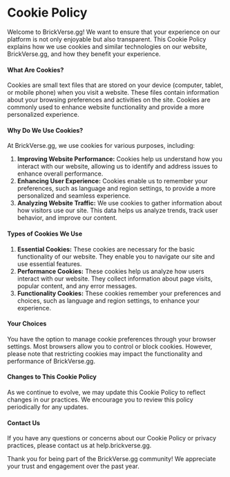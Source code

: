 # Cookie Policy

Welcome to BrickVerse.gg! We want to ensure that your experience on our platform is not only enjoyable but also transparent. This Cookie Policy explains how we use cookies and similar technologies on our website, BrickVerse.gg, and how they benefit your experience.

#### What Are Cookies?

Cookies are small text files that are stored on your device (computer, tablet, or mobile phone) when you visit a website. These files contain information about your browsing preferences and activities on the site. Cookies are commonly used to enhance website functionality and provide a more personalized experience.

#### Why Do We Use Cookies?

At BrickVerse.gg, we use cookies for various purposes, including:

1. **Improving Website Performance:** Cookies help us understand how you interact with our website, allowing us to identify and address issues to enhance overall performance.
2. **Enhancing User Experience:** Cookies enable us to remember your preferences, such as language and region settings, to provide a more personalized and seamless experience.
3. **Analyzing Website Traffic:** We use cookies to gather information about how visitors use our site. This data helps us analyze trends, track user behavior, and improve our content.

#### Types of Cookies We Use

1. **Essential Cookies:** These cookies are necessary for the basic functionality of our website. They enable you to navigate our site and use essential features.
2. **Performance Cookies:** These cookies help us analyze how users interact with our website. They collect information about page visits, popular content, and any error messages.
3. **Functionality Cookies:** These cookies remember your preferences and choices, such as language and region settings, to enhance your experience.

#### Your Choices

You have the option to manage cookie preferences through your browser settings. Most browsers allow you to control or block cookies. However, please note that restricting cookies may impact the functionality and performance of BrickVerse.gg.

#### Changes to This Cookie Policy

As we continue to evolve, we may update this Cookie Policy to reflect changes in our practices. We encourage you to review this policy periodically for any updates.

#### Contact Us

If you have any questions or concerns about our Cookie Policy or privacy practices, please contact us at help.brickverse.gg.

Thank you for being part of the BrickVerse.gg community! We appreciate your trust and engagement over the past year.
